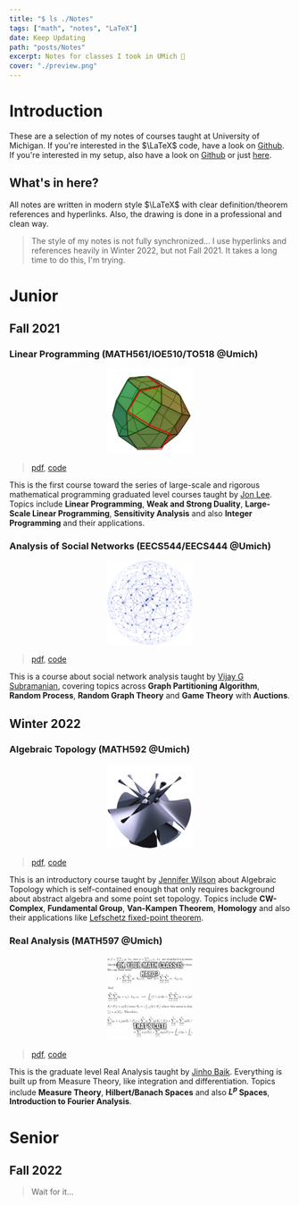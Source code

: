 ```yaml
---
title: "$ ls ./Notes"
tags: ["math", "notes", "LaTeX"]
date: Keep Updating
path: "posts/Notes"
excerpt: Notes for classes I took in UMich 📝
cover: "./preview.png"
---
```


# Introduction
These are a selection of my notes of courses taught at University of Michigan. If you're interested in the $\LaTeX$ code, have a look on [Github](https://github.com/sleepymalc/Notes). 
If you're interested in my setup, also have a look on [Github](https://github.com/sleepymalc/VSCode-LaTeX-Inkscape) or just [here](./VSCode-LaTeX-Inkscape).

## What's in here?
All notes are written in modern style $\LaTeX$ with clear definition/theorem references and hyperlinks. Also, the drawing is done in a professional and clean way.
> The style of my notes is not fully synchronized... I use hyperlinks and references heavily in Winter 2022, but not Fall 2021. It takes a long time to do this, 
I'm trying.

# Junior

## Fall 2021
### Linear Programming (MATH561/IOE510/TO518 @Umich) 
<p align="center">
	<img src="./figures/MATH561.png" width="30%"/>
</p>

> [pdf](./LinProg.pdf), [code](https://github.com/sleepymalc/Notes/tree/main/MATH561-Linear_Programming)

This is the first course toward the series of large-scale and rigorous mathematical programming graduated level courses taught by [Jon Lee](https://sites.google.com/site/jonleewebpage/). 
Topics include **Linear Programming**, **Weak and Strong Duality**, **Large-Scale Linear Programming**, **Sensitivity Analysis** and also **Integer Programming** and their applications.


### Analysis of Social Networks (EECS544/EECS444 @Umich)
<p align="center">
	<img src="./figures/EECS544.png" width="30%"/>
</p>

> [pdf](./SocNetAnalysis.pdf), [code](https://github.com/sleepymalc/Notes/tree/main/EECS544-Analysis_of_Social_Networks)

This is a course about social network analysis taught by [Vijay G Subramanian](https://subramanian.engin.umich.edu/), covering topics across **Graph Partitioning Algorithm**,
**Random Process**, **Random Graph Theory** and **Game Theory** with **Auctions**.

## Winter 2022
### Algebraic Topology (MATH592 @Umich)
<p align="center">
	<img src="./figures/MATH592.png" width="30%"/>
</p>

> [pdf](./AlgTop.pdf), [code](https://github.com/sleepymalc/Notes/tree/main/MATH592-Introduction_to_Algebraic_Topology)

This is an introductory course taught by [Jennifer Wilson](http://www.math.lsa.umich.edu/~jchw/) about Algebraic Topology which is self-contained enough that only 
requires background about abstract algebra and some point set topology. Topics include **CW-Complex**, **Fundamental Group**, **Van-Kampen Theorem**, **Homology** and also their applications 
like [Lefschetz fixed-point theorem](https://en.wikipedia.org/wiki/Lefschetz_fixed-point_theorem).

### Real Analysis (MATH597 @Umich)
<p align="center">
	<img src="./figures/MATH597.png" width="30%"/>
</p>

> [pdf](./ReAnalysis.pdf), [code](https://github.com/sleepymalc/Notes/tree/main/MATH597-AnalysisII)

This is the graduate level Real Analysis taught by [Jinho Baik](http://www.math.lsa.umich.edu/~baik/Welcome.html). Everything is built up from Measure Theory,
like integration and differentiation. Topics include **Measure Theory**, **Hilbert/Banach Spaces** and also **$L^p$ Spaces**, **Introduction to Fourier Analysis**.

# Senior

## Fall 2022
> Wait for it... 
